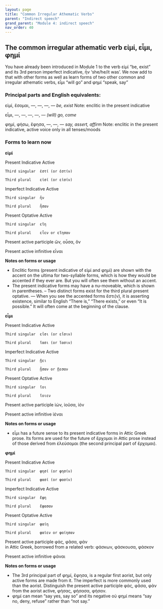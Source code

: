 ```yaml
---
layout: page
title: "Common Irregular Athematic Verbs"
parent: "Indirect speech"
grand_parent: "Module 4: indirect speech"
nav_order: 40
---
```


## The common irregular athematic verb εἰμί, εἶμι, φημί 

You have already been introduced in Module 1 to the verb εἰμί “be, exist” and its 3rd person imperfect indicative, ἦν ‘she/he/it was’. We now add to that with other forms as well as learn forms of two other common and irregular athematic verbs, εἶμι “will go” and φημί “speak, say” 

### Principal parts and English equivalents:

εἰμί, ἔσομαι, —, —, —, — 	*be, exist* Note: enclitic in the present indicative

εἶμι, —, —, —, —, —  *(will) go, come*

φημί, φήσω, ἔφησα, —, —, — *say, assert, affirm* Note: enclitic in the present indicative, active voice only in all tenses/moods

### Forms to learn now

**εἰμί**

Present Indicative Active
	
	Third singular	ἐστί (or ἐστίν)	
	
	Third plural	εἰσί (or εἰσίν)			

Imperfect Indicative Active
	
	Third singular	ἦν	
	
	Third plural	ἦσαν	

Present Optative Active
	
	Third singular	εἴη 	
	
	Third plural	εἶεν or εἴησαν 	
  
Present active participle	  ὤν, οὖσα, ὄν	

Present active infinitive	  εἶναι 

**Notes on forms or usage**
- Enclitic forms (present indicative of εἰμί and φημί) are shown with the accent on the ultima for two-syllable forms, which is how they would be accented if they ever are. But you will often see them without an accent.
- The present indicative forms may have a nu-moveable, which is shown in parentheses.
– Two distinct forms exist for the third plural present optative.
— When you see the accented forms ἔστι(ν), it is asserting existence, similar to English “There is,” “There exists,” or even “It is possible.” It will often come at the beginning of the clause.


**εἶμι** 

Present Indicative Active

	Third singular	εἶσι (or εἶσιν)
	
	Third plural	ἴασι (or ἴασιν)			

Imperfect Indicative Active

	Third singular	ᾔει 	
	
	Third plural	ᾖσαν or ᾔεσαν 	

Present Optative Active

	Third singular	ἴοι 
	
	Third plural	ἴοιεν	 

Present active participle	  ἰών, ἰοῦσα, ἰόν	

Present active infinitive	  ἰέναι 

**Notes on forms or usage**
- εἶμι has a future sense to its present indicative forms in Attic Greek prose. Its forms are used for the future of ἔρχομαι in Attic prose instead of those derived from ἐλεύσομαι (the second principal part of ἔρχομαι). 


**φημί** 

Present Indicative Active

	Third singular	φησί (or φησίν)	
	
	Third plural	φασί (or φασίν)		

Imperfect Indicative Active

	Third singular	ἔφη
	
	Third plural	ἔφασαν

Present Optative Active

	Third singular	φαίη 
	
	Third plural	φαῖεν or φαίησαν 

Present active participle	  φάς, φᾶσα, φάν	
				  in Attic Greek, borrowed from a related verb: φάσκων, φάσκουσα, φάσκον

Present active infinitive	  φάναι 

**Notes on forms or usage**
- The 3rd principal part of φημί, ἔφησα, is a regular first aorist, but only active forms are made from it. The imperfect is more commonly used than the aorist. Distinguish the present active participle φάς, φᾶσα, φάν from the aorist active, φήσας, φήσασα, φήσαν.
- φημί can mean “say yes, say so” and its negative οὐ φημί means “say no, deny, refuse” rather than “not say.”
